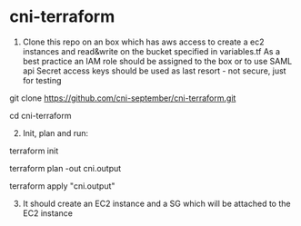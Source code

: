 # cni-terraform

1) Clone this repo on an box which has aws access to create a ec2 instances and read&write on the bucket specified in variables.tf
As a best practice an IAM role should be assigned to the box or to use SAML api
Secret access keys should be used as last resort - not secure, just for testing

git clone https://github.com/cni-september/cni-terraform.git

cd cni-terraform

2) Init, plan and run:

terraform init

terraform plan -out cni.output

terraform apply "cni.output"

3) It should create an EC2 instance and a SG which will be attached to the EC2 instance 
